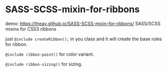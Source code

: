 # SASS-SCSS-mixin-for-ribbons
demo: https://theav.github.io/SASS-SCSS-mixin-for-ribbons/
SASS/SCSS mixins for CSS3 ribbons

just `@include createRibbon();` in you class and it will create the base rules for ribbon.

`@include ribbon-paint()` for color variant.

`@include ribbon-sizing()` for sizing.
